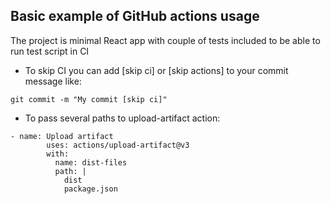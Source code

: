 ## Basic example of GitHub actions usage

The project is minimal React app with couple of tests included to be able to run test script in CI

- To skip CI you can add [skip ci] or [skip actions] to your commit message like:
```
git commit -m "My commit [skip ci]"
```

- To pass several paths to upload-artifact action:
```
- name: Upload artifact
        uses: actions/upload-artifact@v3
        with:
          name: dist-files
          path: |
            dist
            package.json 
```